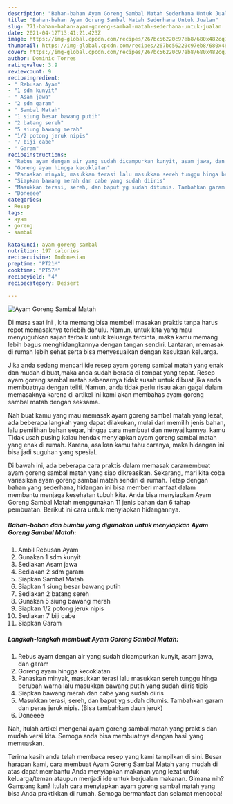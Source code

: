 ```yaml
---
description: "Bahan-bahan Ayam Goreng Sambal Matah Sederhana Untuk Jualan"
title: "Bahan-bahan Ayam Goreng Sambal Matah Sederhana Untuk Jualan"
slug: 771-bahan-bahan-ayam-goreng-sambal-matah-sederhana-untuk-jualan
date: 2021-04-12T13:41:21.423Z
image: https://img-global.cpcdn.com/recipes/267bc56220c97eb8/680x482cq70/ayam-goreng-sambal-matah-foto-resep-utama.jpg
thumbnail: https://img-global.cpcdn.com/recipes/267bc56220c97eb8/680x482cq70/ayam-goreng-sambal-matah-foto-resep-utama.jpg
cover: https://img-global.cpcdn.com/recipes/267bc56220c97eb8/680x482cq70/ayam-goreng-sambal-matah-foto-resep-utama.jpg
author: Dominic Torres
ratingvalue: 3.9
reviewcount: 9
recipeingredient:
- " Rebusan Ayam"
- "1 sdm kunyit"
- " Asam jawa"
- "2 sdm garam"
- " Sambal Matah"
- "1 siung besar bawang putih"
- "2 batang sereh"
- "5 siung bawang merah"
- "1/2 potong jeruk nipis"
- "7 biji cabe"
- " Garam"
recipeinstructions:
- "Rebus ayam dengan air yang sudah dicampurkan kunyit, asam jawa, dan garam"
- "Goreng ayam hingga kecoklatan"
- "Panaskan minyak, masukkan terasi lalu masukkan sereh tunggu hinga berubah warna lalu masukkan bawang putih yang sudah diiris tipis"
- "Siapkan bawang merah dan cabe yang sudah diiris"
- "Masukkan terasi, sereh, dan baput yg sudah ditumis. Tambahkan garam dan peras jeruk nipis. (Bisa tambahkan daun jeruk)"
- "Doneeee"
categories:
- Resep
tags:
- ayam
- goreng
- sambal

katakunci: ayam goreng sambal 
nutrition: 197 calories
recipecuisine: Indonesian
preptime: "PT21M"
cooktime: "PT57M"
recipeyield: "4"
recipecategory: Dessert

---
```



![Ayam Goreng Sambal Matah](https://img-global.cpcdn.com/recipes/267bc56220c97eb8/680x482cq70/ayam-goreng-sambal-matah-foto-resep-utama.jpg)

Di masa  saat ini , kita memang bisa membeli masakan praktis tanpa harus repot memasaknya terlebih dahulu. Namun, untuk kita yang mau menyuguhkan sajian terbaik untuk keluarga tercinta, maka kamu memang lebih bagus menghidangkannya dengan tangan sendiri. Lantaran, memasak di rumah lebih sehat serta bisa menyesuaikan dengan kesukaan keluarga.

Jika anda sedang mencari ide resep ayam goreng sambal matah yang enak dan mudah dibuat,maka anda sudah berada di tempat yang tepat. Resep ayam goreng sambal matah  sebenarnya tidak susah untuk dibuat jika anda membuatnya dengan teliti. Namun, anda tidak perlu risau akan gagal dalam memasaknya 
karena di artikel ini kami akan membahas ayam goreng sambal matah dengan seksama.  



Nah buat kamu yang mau memasak ayam goreng sambal matah yang lezat, ada beberapa langkah yang dapat dilakukan, mulai dari memilih jenis bahan, lalu pemilihan bahan segar, hingga cara membuat dan menyajikannya. kamu Tidak usah pusing kalau hendak menyiapkan ayam goreng sambal matah yang enak di rumah. Karena, asalkan kamu  tahu caranya, maka hidangan ini bisa jadi suguhan yang spesial.

Di bawah ini, ada beberapa cara praktis  dalam memasak caramembuat ayam goreng sambal matah yang siap dikreasikan. Sekarang, mari kita coba variasikan ayam goreng sambal matah sendiri di rumah. Tetap dengan bahan yang sederhana, hidangan ini bisa memberi manfaat dalam membantu menjaga kesehatan tubuh kita. Anda bisa menyiapkan Ayam Goreng Sambal Matah menggunakan 11 jenis bahan dan 6 tahap pembuatan. Berikut ini cara untuk menyiapkan hidangannya.

<!--inarticleads1-->

##### Bahan-bahan dan bumbu yang digunakan untuk menyiapkan Ayam Goreng Sambal Matah:

1. Ambil  Rebusan Ayam
1. Gunakan 1 sdm kunyit
1. Sediakan  Asam jawa
1. Sediakan 2 sdm garam
1. Siapkan  Sambal Matah
1. Siapkan 1 siung besar bawang putih
1. Sediakan 2 batang sereh
1. Gunakan 5 siung bawang merah
1. Siapkan 1/2 potong jeruk nipis
1. Sediakan 7 biji cabe
1. Siapkan  Garam




<!--inarticleads2-->

##### Langkah-langkah membuat Ayam Goreng Sambal Matah:

1. Rebus ayam dengan air yang sudah dicampurkan kunyit, asam jawa, dan garam
1. Goreng ayam hingga kecoklatan
1. Panaskan minyak, masukkan terasi lalu masukkan sereh tunggu hinga berubah warna lalu masukkan bawang putih yang sudah diiris tipis
1. Siapkan bawang merah dan cabe yang sudah diiris
1. Masukkan terasi, sereh, dan baput yg sudah ditumis. Tambahkan garam dan peras jeruk nipis. (Bisa tambahkan daun jeruk)
1. Doneeee




Nah, itulah artikel mengenai  ayam goreng sambal matah  yang praktis dan mudah versi kita. Semoga anda bisa membuatnya dengan hasil yang memuaskan. 

Terima kasih anda telah membaca resep yang kami tampilkan di sini. Besar harapan kami, cara membuat  Ayam Goreng Sambal Matah yang mudah di atas dapat membantu Anda menyiapkan makanan yang lezat untuk keluarga/teman ataupun menjadi ide untuk berjualan makanan. Gimana nih? Gampang kan? Itulah cara menyiapkan ayam goreng sambal matah yang bisa Anda praktikkan di rumah. Semoga bermanfaat dan selamat mencoba!

